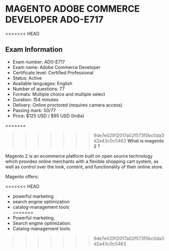 # MAGENTO ADOBE COMMERCE DEVELOPER ADO-E717

<<<<<<< HEAD
## Exam Information

* Exam number: AD0-E717  
* Exam name: Adobe Commerce Developer  
* Certificate level: Certified Professional  
* Status: Active  
* Available languages: English  
* Number of questions: 77  
* Formats: Multiple choice and multiple select  
* Duration: 154 minutes  
* Delivery: Online proctored (requires camera access)  
* Passing mark: 50/77  
* Price: $125 USD / $95 USD (India)  

=======
>>>>>>> 9de7e02912017a02f573f5bc0da3d2a43c0c5463
**What is magento 2 ?**  

Magento 2 is an ecommerce platform built on open source technology which provides online merchants with a flexible shopping cart system, as well as control over the look, content, and functionality of their online store. 

Magento offers:  

<<<<<<< HEAD
* powerful marketing  
* search engine optimization  
* catalog-management tools  
=======
* Powerful marketing.  
* Search engine optimization. 
* Catalog-management tools. 
>>>>>>> 9de7e02912017a02f573f5bc0da3d2a43c0c5463
